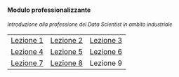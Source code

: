 #### Modulo professionalizzante

<small><em>Introduzione alla professione del Data Scientist in ambito industriale</em></small>

<table style="width:100%">
  <tr>
    <td><a href="#/lez1">Lezione 1</a></td>
    <td><a href="#/lez2">Lezione 2</a></td>
    <td><a href="#/lez3">Lezione 3</td>
  </tr>
  <tr>
    <td><a href="#/lez4">Lezione 4</a></td>
    <td><a href="#/lez5">Lezione 5</a></td>
    <td><a href="#/lez6">Lezione 6</td>
  </tr>
  <tr>
    <td><a href="#/lez7">Lezione 7</td>
    <td><a href="#/lez8">Lezione 8</td>
    <td>Lezione 9</td>
  </tr>
</table>
